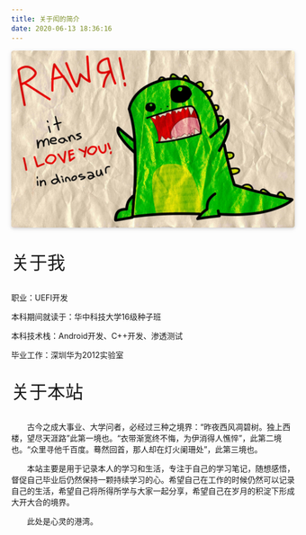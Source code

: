 ```yaml
---
title: 关于闳的简介
date: 2020-06-13 18:36:16
---
```


<center>
    <img style="border-radius: 0.3125em;
    box-shadow: 0 2px 4px 0 rgba(34,36,38,.12),0 2px 10px 0 rgba(34,36,38,.08);" 
    src="./index/photo.png">
    <br>
    <div style="color:orange;
    display: inline-block;
    color: #999;
    padding: 1px;"></div>
</center>



<br>
<font size=6>关于我</font>
<br>
<br>

职业：UEFI开发

本科期间就读于：华中科技大学16级种子班

本科技术栈：Android开发、C++开发、渗透测试

毕业工作：深圳华为2012实验室

<br>
<font size=6>关于本站</font>
<br>
<br>


&emsp;&emsp;古今之成大事业、大学问者，必经过三种之境界：“昨夜西风凋碧树。独上西楼，望尽天涯路”此第一境也。“衣带渐宽终不悔，为伊消得人憔悴”，此第二境也。“众里寻他千百度。蓦然回首，那人却在灯火阑珊处”，此第三境也。

&emsp;&emsp;本站主要是用于记录本人的学习和生活，专注于自己的学习笔记，随想感悟，督促自己毕业后仍然保持一颗持续学习的心。希望自己在工作的时候仍然可以记录自己的生活，希望自己将所得所学与大家一起分享，希望自己在岁月的积淀下形成大开大合的境界。

&emsp;&emsp;此处是心灵的港湾。